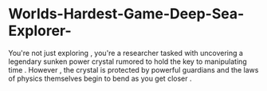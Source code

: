 # Worlds-Hardest-Game-Deep-Sea-Explorer-
You're not just exploring , you're a researcher tasked with uncovering a legendary sunken power crystal rumored to hold the key to manipulating time . However , the crystal is protected by powerful guardians and the laws of physics themselves begin to bend as you get closer .
